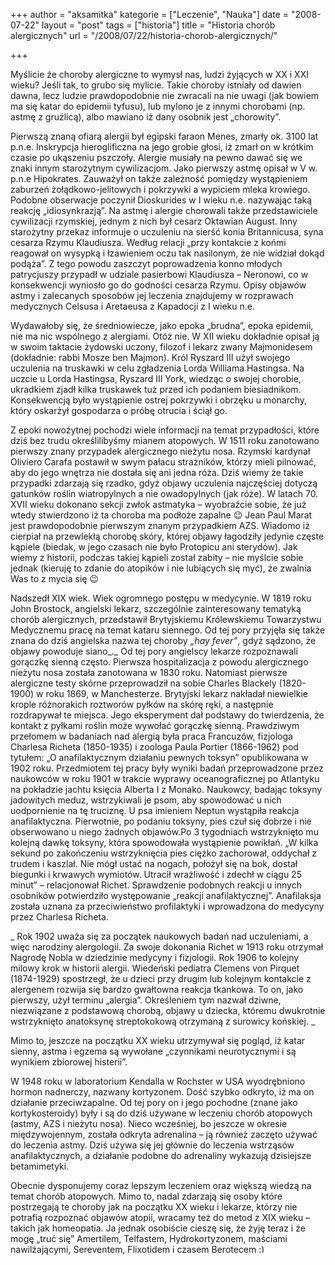 +++
author = "aksamitka"
kategorie = ["Leczenie", "Nauka"]
date = "2008-07-22"
layout = "post"
tags = ["historia"]
title = "Historia chorób alergicznych"
url = "/2008/07/22/historia-chorob-alergicznych/"

+++

Myślicie że choroby alergiczne to wymysł nas, ludzi żyjących w XX i XXI wieku? Jeśli tak, to grubo się mylicie. Takie choroby istniały od dawien dawna, lecz ludzie prawdopodobnie nie zwracali na nie uwagi (jak bowiem ma się katar do epidemii tyfusu), lub mylono je z innymi chorobami (np. astmę z gruźlicą), albo mawiano iż dany osobnik jest &#8222;chorowity&#8221;.

<!--more-->

Pierwszą znaną ofiarą alergii był egipski faraon Menes, zmarły ok. 3100 lat p.n.e. Inskrypcja hieroglificzna na jego grobie głosi, iż zmarł on w krótkim czasie po ukąszeniu pszczoły. Alergie musiały na pewno dawać się we znaki innym starożytnym cywilizacjom. Jako pierwszy astmę opisał w V w. p.n.e Hipokrates. Zauważył on także zależność pomiędzy wystąpieniem zaburzeń żołądkowo-jelitowych i pokrzywki a wypiciem mleka krowiego. Podobne obserwacje poczynił Dioskurides w I wieku n.e. nazywając taką reakcję „idiosynkrazją”. Na astmę i alergie chorowali także przedstawiciele cywilizacji rzymskiej, jednym z nich był cesarz Oktawian August. Inny starożytny przekaz informuje o uczuleniu na sierść konia Britannicusa, syna cesarza Rzymu Klaudiusza. Według relacji „przy kontakcie z końmi reagował on wysypką i łzawieniem oczu tak nasilonym, że nie widział dokąd podąża”. Z tego powodu zaszczyt poprowadzenia konno młodych patrycjuszy przypadł w udziale pasierbowi Klaudiusza – Neronowi, co w konsekwencji wyniosło go do godności cesarza Rzymu. Opisy objawów astmy i zalecanych sposobów jej leczenia znajdujemy w rozprawach medycznych Celsusa i Aretaeusa z Kapadocji z I wieku n.e.

Wydawałoby się, że średniowiecze, jako epoka &#8222;brudna&#8221;, epoka epidemii, nie ma nic wspólnego z alergiami. Otóż nie. W XII wieku dokładnie opisał ją w swoim taktacie żydowski uczony, filozof i lekarz zwany Majmonidesem (dokładnie: rabbi Mosze ben Majmon). Król Ryszard III użył swojego uczulenia na truskawki w celu zgładzenia Lorda Williama Hastingsa. Na uczcie u Lorda Hastingsa, Ryszard III York, wiedząc o swojej chorobie, ukradkiem zjadł kilka truskawek tuż przed ich podaniem biesiadnikom. Konsekwencją było wystąpienie ostrej pokrzywki i obrzęku u monarchy, który oskarżył gospodarza o próbę otrucia i ściął go.

Z epoki nowożytnej pochodzi wiele informacji na temat przypadłości, które dziś bez trudu określilibyśmy mianem atopowych. W 1511 roku zanotowano pierwszy znany przypadek alergicznego nieżytu nosa. Rzymski kardynał Oliviero Carafa postawił w swym pałacu strażników, którzy mieli pilnować, aby do jego wnętrza nie dostała się ani jedna róża. Dziś wiemy że takie przypadki zdarzają się rzadko, gdyż objawy uczulenia najczęściej dotyczą gatunków roślin wiatropylnych a nie owadopylnych (jak róże). W latach 70. XVII wieku dokonano sekcji zwłok astmatyka &#8211; wyobraźcie sobie, że już wtedy stwierdzono iż ta choroba ma podłoże zapalne 😉 Jean Paul Marat jest prawdopodobnie pierwszym znanym przypadkiem AZS. Wiadomo iż cierpiał na przewlekłą chorobę skóry, której objawy łagodziły jedynie częste kąpiele (biedak, w jego czasach nie było Protopicu ani sterydów). Jak wiemy z historii, podczas takiej kąpieli został zabity &#8211; nie myślcie sobie jednak (kieruję to zdanie do atopików i nie lubiących się myć), że zwalnia Was to z mycia się 😉

Nadszedł XIX wiek. Wiek ogromnego postępu w medycynie. W 1819 roku John Brostock, angielski lekarz, szczególnie zainteresowany tematyką chorób alergicznych, przedstawił Brytyjskiemu Królewskiemu Towarzystwu Medycznemu pracę na temat kataru siennego. Od tej pory przyjęła się także znana do dziś angielska nazwa tej choroby _&#8222;hay fever&#8221;_, gdyż sądzono, że objawy powoduje siano_._ Od tej pory angielscy lekarze rozpoznawali gorączkę sienną często. Pierwsza hospitalizacja z powodu alergicznego nieżytu nosa została zanotowana w 1830 roku. _<span style="font-style: normal;">Natomiast pierwsze alergiczne testy skórne przeprowadził na sobie Charles Blackely (1820-1900) w roku 1869, w Manchesterze. Brytyjski lekarz nakładał niewielkie krople różnorakich roztworów pyłków na skórę ręki, a następnie rozdrapywał te miejsca. Jego eksperyment dał podstawy do twierdzenia, że kontakt z pyłkami roślin może wywołać gorączkę sienną.</span> <span style="font-style: normal;">Prawdziwym przełomem w badaniach nad alergią była praca Francuzów, fizjologa Charlesa Richeta (1850-1935) i zoologa Paula Portier (1866-1962) pod tytułem: „O anafilaktycznym działaniu pewnych toksyn” opublikowana w 1902 roku. Przedmiotem tej pracy były wyniki badań przeprowadzone przez naukowców w roku 1901 w trakcie wyprawy oceanograficznej po Atlantyku na pokładzie jachtu księcia Alberta I z Monako. Naukowcy, badając toksyny jadowitych meduz, wstrzykiwali je psom, aby spowodować u nich uodpornienie na tę truciznę. U psa imieniem Neptun wystąpiła reakcja anafilaktyczna. Pierwotnie, po podaniu toksyny, pies czuł się dobrze i nie obserwowano u niego żadnych objawów.Po 3 tygodniach wstrzyknięto mu kolejną dawkę toksyny, która spowodowała wystąpienie powikłań. „W kilka sekund po zakończeniu wstrzyknięcia pies ciężko zachorował, oddychał z trudem i kaszlał. Nie mógł ustać na nogach, położył się na bok, dostał biegunki i krwawych wymiotów. Utracił wrażliwość i zdechł w ciągu 25 minut” – relacjonował Richet. Sprawdzenie podobnych reakcji u innych osobników potwierdziło występowanie „reakcji anafilaktycznej”. Anafilaksja została uznana za przeciwieństwo profilaktyki i wprowadzona do medycyny przez Charlesa Richeta.</span>_

_ <span style="font-style: normal;">Rok 1902 uważa się za początek naukowych badań nad uczuleniami, a więc narodziny alergologii. Za swoje dokonania Richet w 1913 roku otrzymał Nagrodę Nobla w dziedzinie medycyny i fizjologii. Rok 1906 to kolejny milowy krok w historii alergii. Wiedeński pediatra Clemens von Pirquet (1874-1929) spostrzegł, że u dzieci przy drugim lub kolejnym kontakcie z alergenem rozwija się bardzo gwałtowna reakcja tkankowa. To on, jako pierwszy, użył terminu „alergia”. Określeniem tym nazwał dziwne, niezwiązane z podstawową chorobą, objawy u dziecka, któremu dwukrotnie wstrzyknięto anatoksynę streptokokową otrzymaną z surowicy końskiej. </span>_

Mimo to, jeszcze na początku XX wieku utrzymywał się pogląd, iż katar sienny, astma i egzema są wywołane &#8222;czynnikami neurotycznymi i są wynikiem zbiorowej histerii&#8221;.

W 1948 roku w laboratorium Kendalla w Rochster w USA wyodrębniono hormon nadnerczy, nazwany kortyzonem. Dość szybko odkryto, iż ma on działanie przeciwzapalne. Od tej pory on i jego pochodne (znane jako kortykosteroidy) były i są do dziś używane w leczeniu chorób atopowych (astmy, AZS i nieżytu nosa). Nieco wcześniej, bo jeszcze w okresie międzywojennym, została odkryta adrenalina &#8211; ją również zaczęto używać do leczenia astmy. Dziś używa się jej głównie do leczenia wstrząsów anafilaktycznych, a działanie podobne do adrenaliny wykazują dzisiejsze betamimetyki.

Obecnie dysponujemy coraz lepszym leczeniem oraz większą wiedzą na temat chorób atopowych. Mimo to, nadal zdarzają się osoby które postrzegają te choroby jak na początku XX wieku i lekarze, którzy nie potrafią rozpoznać objawów atopii, wracamy też do metod z XIX wieku &#8211; takich jak homeopatia. Ja jednak osobiście cieszę się, że żyję teraz i że mogę &#8222;truć się&#8221; Amertilem, Telfastem, Hydrokortyzonem, maściami nawilżającymi, Sereventem, Flixotidem i czasem Berotecem <img src="http://blog.atopowe.pl/wp-includes/images/smilies/simple-smile.png" alt=":)" class="wp-smiley" style="height: 1em; max-height: 1em;" />
